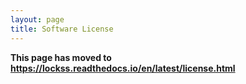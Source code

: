 ```yaml
---
layout: page
title: Software License
---
```


**This page has moved to <https://lockss.readthedocs.io/en/latest/license.html>**
